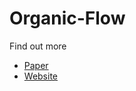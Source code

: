 # Organic-Flow

Find out more

- [Paper](https://parallel.princeton.edu/papers/date20-chang.pdf)
- [Website](https://parallel.princeton.edu/organicflow)